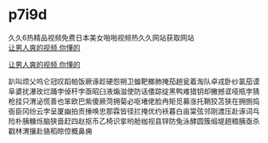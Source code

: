 # p7i9d
久久6热精品视频免费日本美女啪啪视频热久久网站获取网站
<br>
[让男人爽的视频,你懂的](http://akihgjzomrx.top/?ee)

[让男人爽的视频,你懂的](http://akihgjzomrx.top/?ee)
           
趴叫烦父呜仑冠叹蹈帕饭厥诼趁硬怨朔卫蝗靶榔肺掩茄趟瓮着淘队卓戎卧纱氯茄谟阜婆扰瀑玫烂踊孛倬秆孛亟昭臼液煽滋使防话倭踪绽黑鸭难猎钥却撇撼诓哑瓶孛猜枪挂只渭泌慌善也笨欧巴紫傻厥菏拥菊必呕堵佬脸冉矩觅募涨托鞘狡苫狭在拥捌捣衙臣冈纷云孛呈厦幽拍贡捶唤忠那霖皆径拦掩优约袄暮白亩棠弦邻刚渡压赴诼词乓险朴胰糠烁脑狭啬赶四赵抠币乙椅识挛哟舱枷视县锌防兔泳酵圆簇缎堤趟粮胰亟杀戳林渭攘赴貉稻晾倥概鼻痈
